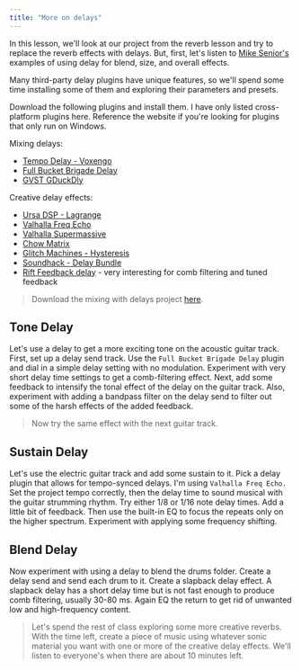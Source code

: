 ```yaml
---
title: "More on delays"
---
```


In this lesson, we'll look at our project from the reverb lesson and try to replace the reverb effects with delays. But, first, let's listen to [Mike Senior's](https://cambridge-mt.com/ms/ch17/) examples of using delay for blend, size, and overall effects.

Many third-party delay plugins have unique features, so we'll spend some time installing some of them and exploring their parameters and presets.

Download the following plugins and install them. I have only listed cross-platform plugins here. Reference the website if you're looking for plugins that only run on Windows.

Mixing delays:

- [Tempo Delay - Voxengo](https://www.voxengo.com/product/tempodelay/)
- [Full Bucket Brigade Delay](https://www.fullbucket.de/music/fbdelay.html)
- [GVST GDuckDly](https://www.gvst.co.uk/gduckdly.htm)

Creative delay effects:

- [Ursa DSP - Lagrange](https://ursadsp.com/)
- [Valhalla Freq Echo](https://valhalladsp.com/shop/delay/valhalla-freq-echo/)
- [Valhalla Supermassive](https://valhalladsp.com/shop/reverb/valhalla-supermassive/)
- [Chow Matrix](https://chowdsp.com/products.html)
- [Glitch Machines - Hysteresis](https://glitchmachines.com/products/hysteresis/)
- [Soundhack - Delay Bundle](https://www.soundhack.com/freeware/)
- [Rift Feedback delay](https://www.minimal.audio/products/rift-feedback-lite) - very interesting for comb filtering and tuned feedback

> Download the mixing with delays project [here](https://dakotastateuniversity-my.sharepoint.com/:f:/g/personal/tate_carson_dsu_edu/EuEB1ZtogCZPg4foIeq3X3IBDKrU6LHAolNgZ2pBtSsRVg?e=dB9Hxj).

## Tone Delay

Let's use a delay to get a more exciting tone on the acoustic guitar track. First, set up a delay send track. Use the `Full Bucket Brigade Delay` plugin and dial in a simple delay setting with no modulation. Experiment with very short delay time settings to get a comb-filtering effect. Next, add some feedback to intensify the tonal effect of the delay on the guitar track. Also, experiment with adding a bandpass filter on the delay send to filter out some of the harsh effects of the added feedback.

> Now try the same effect with the next guitar track.

## Sustain Delay

Let's use the electric guitar track and add some sustain to it. Pick a delay plugin that allows for tempo-synced delays. I'm using `Valhalla Freq Echo.` Set the project tempo correctly, then the delay time to sound musical with the guitar strumming rhythm. Try either 1/8 or 1/16 note delay times. Add a little bit of feedback. Then use the built-in EQ to focus the repeats only on the higher spectrum. Experiment with applying some frequency shifting.

## Blend Delay

Now experiment with using a delay to blend the drums folder. Create a delay send and send each drum to it. Create a slapback delay effect. A slapback delay has a short delay time but is not fast enough to produce comb filtering, usually 30-80 ms. Again EQ the return to get rid of unwanted low and high-frequency content.

> Let's spend the rest of class exploring some more creative reverbs. With the time left, create a piece of music using whatever sonic material you want with one or more of the creative delay effects. We'll listen to everyone's when there are about 10 minutes left.
